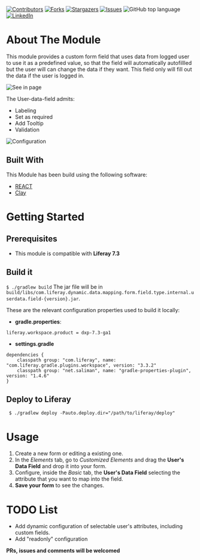[![Contributors][contributors-shield]][contributors-url]
[![Forks][forks-shield]][forks-url]
[![Stargazers][stars-shield]][stars-url]
[![Issues][issues-shield]][issues-url]
![GitHub top language][top-lenguage-shield]
[![LinkedIn][linkedin-shield]][linkedin-url]

# About The Module

This module provides a custom form field that uses data from logged user to use it as a predefined value, so that the field will automatically autofillled but the user will can change the data if they want. This field only will fill out the data if the user is logged in.

![See in page][page-img]

The User-data-field admits:

 * Labeling
 * Set as required
 * Add Tooltip
 * Validation

![Configuration][config-img]

## Built With

This Module has been build using the following software:
* [REACT](https://es.reactjs.org/)
* [Clay](https://clayui.com/)

# Getting Started

## Prerequisites

* This module is compatible with **Liferay 7.3**

## Build it
` $ ./gradlew build `
The jar file will be in `build/libs/com.liferay.dynamic.data.mapping.form.field.type.internal.userdata.field-{version}.jar`.

These are the relevant configuration properties used to build it locally:
- **gradle.properties**:
```
liferay.workspace.product = dxp-7.3-ga1
```
- **settings.gradle**
```
dependencies {
	classpath group: "com.liferay", name: "com.liferay.gradle.plugins.workspace", version: "3.3.2"
	classpath group: "net.saliman", name: "gradle-properties-plugin", version: "1.4.6"
}
```

## Deploy to Liferay
` $ ./gradlew deploy -Pauto.deploy.dir="/path/to/liferay/deploy"`

# Usage

1. Create a new form or editing a existing one.
2. In the *Elements* tab, go to *Customized Elements* and drag the **User's Data Field** and drop it into your form.
3. Configure, inside the *Basic* tab, the **User's Data Field** selecting the attribute that you want to map into the field.
4. **Save your form** to see the changes.

# TODO List

* Add dynamic configuration of selectable user's attributes, including custom fields.
* Add "readonly" configuration

**PRs, issues and comments will be welcomed**

<!-- MARKDOWN LINKS & IMAGES -->
[contributors-shield]: https://img.shields.io/github/contributors/martin-dominguez/liferay-modules.svg
[contributors-url]: https://github.com/martin-dominguez/liferay-modules/graphs/contributors
[forks-shield]: https://img.shields.io/github/forks/martin-dominguez/liferay-modules.svg
[forks-url]: https://github.com/martin-dominguez/liferay-modules/network/members
[stars-shield]: https://img.shields.io/github/stars/martin-dominguez/liferay-modules.svg
[stars-url]: https://github.com/martin-dominguez/liferay-modules/stargazers
[issues-shield]: https://img.shields.io/github/issues/martin-dominguez/liferay-modules.svg
[issues-url]: https://github.com/martin-dominguez/liferay-modules/issues
[top-lenguage-shield]: https://img.shields.io/github/languages/top/martin-dominguez/liferay-modules
[linkedin-shield]: https://img.shields.io/badge/-LinkedIn-black.svg?logo=linkedin&colorB=555
[linkedin-url]: https://linkedin.com/in/-martin-dominguez/
[config-img]: doc-images/user-data-field1.png
[page-img]: doc-images/user-data-field2.png